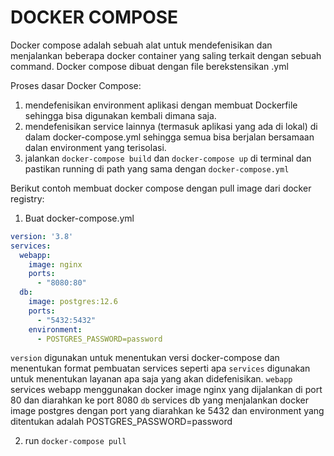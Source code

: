 # DOCKER COMPOSE

Docker compose adalah sebuah alat untuk mendefenisikan dan menjalankan beberapa docker container yang saling terkait dengan sebuah command.
Docker compose dibuat dengan file berekstensikan .yml 

Proses dasar Docker Compose:
1. mendefenisikan environment aplikasi dengan membuat Dockerfile sehingga bisa digunakan kembali dimana saja.
2. mendefenisikan service lainnya (termasuk aplikasi yang ada di lokal) di dalam docker-compose.yml sehingga semua bisa berjalan bersamaan dalan environment yang terisolasi.
3. jalankan ```docker-compose build``` dan ```docker-compose up``` di terminal dan pastikan running di path yang sama dengan ```docker-compose.yml```




Berikut contoh membuat docker compose dengan pull image dari docker registry:

1. Buat docker-compose.yml

```docker-compose.yml
version: '3.8'
services:
  webapp:
    image: nginx
    ports:
      - "8080:80"
  db:
    image: postgres:12.6
    ports:
      - "5432:5432"
    environment:
      - POSTGRES_PASSWORD=password
```
```version``` digunakan untuk menentukan versi docker-compose dan menentukan format pembuatan services seperti apa
```services``` digunakan untuk  menentukan layanan apa saja yang akan didefenisikan.
```webapp``` services webapp menggunakan docker image nginx yang dijalankan di port 80 dan diarahkan ke port 8080
```db``` services db yang menjalankan docker image postgres dengan port yang diarahkan ke 5432 dan environment yang ditentukan adalah POSTGRES_PASSWORD=password

2. run ```docker-compose pull```



